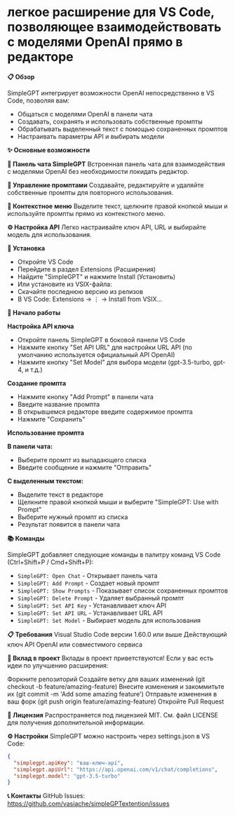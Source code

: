 # легкое расширение для VS Code, позволяющее взаимодействовать с моделями OpenAI прямо в редакторе
**📋 Обзор**

SimpleGPT интегрирует возможности OpenAI непосредственно в VS Code, позволяя вам:
- Общаться с моделями OpenAI в панели чата
- Создавать, сохранять и использовать собственные промпты
- Обрабатывать выделенный текст с помощью сохраненных промптов
- Настраивать параметры API и выбирать модели

**✨ Основные возможности**

**🤖 Панель чата SimpleGPT**
Встроенная панель чата для взаимодействия с моделями OpenAI без необходимости покидать редактор.

**📝 Управление промптами**
Создавайте, редактируйте и удаляйте собственные промпты для повторного использования.

**📑 Контекстное меню**
Выделите текст, щелкните правой кнопкой мыши и используйте промпты прямо из контекстного меню.

**⚙️ Настройка API**
Легко настраивайте ключ API, URL и выбирайте модель для использования.

**🔧 Установка**
- Откройте VS Code
- Перейдите в раздел Extensions (Расширения)
- Найдите "SimpleGPT" и нажмите Install (Установить)
- Или установите из VSIX-файла:
- Скачайте последнюю версию из релизов
- В VS Code: Extensions → ⋮ → Install from VSIX...

**🚀 Начало работы**

**Настройка API ключа**
- Откройте панель SimpleGPT в боковой панели VS Code
- Нажмите кнопку "Set API URL" для настройки URL API (по умолчанию используется официальный API OpenAI)
- Нажмите кнопку "Set Model" для выбора модели (gpt-3.5-turbo, gpt-4, и т.д.)

**Создание промпта**
- Нажмите кнопку "Add Prompt" в панели чата
- Введите название промпта
- В открывшемся редакторе введите содержимое промпта
- Нажмите "Сохранить"

**Использование промпта**

**В панели чата:**
- Выберите промпт из выпадающего списка
- Введите сообщение и нажмите "Отправить"

**С выделенным текстом:**
- Выделите текст в редакторе
- Щелкните правой кнопкой мыши и выберите "SimpleGPT: Use with Prompt"
- Выберите нужный промпт из списка
- Результат появится в панели чата

**📚 Команды**

SimpleGPT добавляет следующие команды в палитру команд VS Code (Ctrl+Shift+P / Cmd+Shift+P):
- `SimpleGPT: Open Chat` - Открывает панель чата
- `SimpleGPT: Add Prompt` - Создает новый промпт
- `SimpleGPT: Show Prompts` - Показывает список сохраненных промптов
- `SimpleGPT: Delete Prompt` - Удаляет выбранный промпт
- `SimpleGPT: Set API Key` - Устанавливает ключ API
- `SimpleGPT: Set API URL` - Устанавливает URL API
- `SimpleGPT: Set Model` - Выбирает модель для использования


**📋 Требования**
Visual Studio Code версии 1.60.0 или выше
Действующий ключ API OpenAI или совместимого сервиса

**🤝 Вклад в проект**
Вклады в проект приветствуются! Если у вас есть идеи по улучшению расширения:

Форкните репозиторий
Создайте ветку для ваших изменений (git checkout -b feature/amazing-feature)
Внесите изменения и закоммитьте их (git commit -m 'Add some amazing feature')
Отправьте изменения в ваш форк (git push origin feature/amazing-feature)
Откройте Pull Request


**📜 Лицензия**
Распространяется под лицензией MIT. См. файл LICENSE для получения дополнительной информации.

**⚙️ Настройки**
SimpleGPT можно настроить через settings.json в VS Code:

```json
{
  "simplegpt.apiKey": "ваш-ключ-api",
  "simplegpt.apiUrl": "https://api.openai.com/v1/chat/completions",
  "simplegpt.model": "gpt-3.5-turbo"
}
```

**📞 Контакты**
GitHub Issues: https://github.com/vasiache/simpleGPTextention/issues